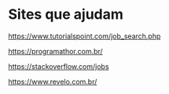 # Sites que ajudam

https://www.tutorialspoint.com/job_search.php

https://programathor.com.br/

https://stackoverflow.com/jobs

https://www.revelo.com.br/
